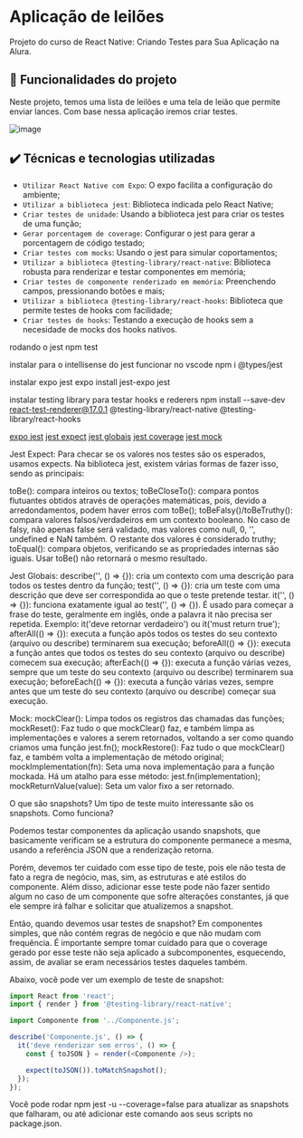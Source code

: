 # Aplicação de leilões

Projeto do curso de React Native: Criando Testes para Sua Aplicação na Alura.

## 🔨 Funcionalidades do projeto

Neste projeto, temos uma lista de leilões e uma tela de leião que permite enviar lances.
Com base nessa aplicação iremos criar testes.

![image](https://user-images.githubusercontent.com/9091491/159780701-12e127ea-097d-4465-b39a-3c490861d9b7.png)

## ✔️ Técnicas e tecnologias utilizadas

- `Utilizar React Native com Expo`: O expo facilita a configuração do ambiente;
- `Utilizar a biblioteca jest`: Biblioteca indicada pelo React Native;
- `Criar testes de unidade`: Usando a biblioteca jest para criar os testes de uma função;
- `Gerar porcentagem de coverage`: Configurar o jest para gerar a porcentagem de código testado;
- `Criar testes com mocks`: Usando o jest para simular coportamentos;
- `Utilizar a biblioteca @testing-library/react-native`: Biblioteca robusta para renderizar e testar componentes em memória;
- `Criar testes de componente renderizado em memória`: Preenchendo campos, pressionando botões e mais;
- `Utilizar a biblioteca @testing-library/react-hooks`: Biblioteca que permite testes de hooks com facilidade;
- `Criar testes de hooks`: Testando a execução de hooks sem a necesidade de mocks dos hooks nativos.

rodando o jest
npm test

instalar para o intellisense do jest funcionar no vscode
npm i @types/jest

instalar expo jest 
expo install jest-expo jest

instalar testing library para testar hooks e rederers
npm install --save-dev react-test-renderer@17.0.1 @testing-library/react-native @testing-library/react-hooks

[expo jest](https://docs.expo.dev/guides/testing-with-jest/) 
[jest expect](https://jestjs.io/pt-BR/docs/expect)
[jest globais](https://jestjs.io/pt-BR/docs/api)
[jest coverage](https://docs.expo.dev/guides/testing-with-jest/#code-coverage-reports)
[jest mock](https://jestjs.io/pt-BR/docs/mock-function-api)


Jest Expect:
Para checar se os valores nos testes são os esperados, usamos expects. Na biblioteca jest, existem várias formas de fazer isso, sendo as principais:

toBe(): compara inteiros ou textos;
toBeCloseTo(): compara pontos flutuantes obtidos através de operações matemáticas, pois, devido a arredondamentos, podem haver erros com toBe();
toBeFalsy()/toBeTruthy(): compara valores falsos/verdadeiros em um contexto booleano. No caso de falsy, não apenas false será validado, mas valores como null, 0, '', undefined e NaN também. O restante dos valores é considerado truthy;
toEqual(): compara objetos, verificando se as propriedades internas são iguais. Usar toBe() não retornará o mesmo resultado.

Jest Globais:
describe('', () => {}): cria um contexto com uma descrição para todos os testes dentro da função;
test('', () => {}): cria um teste com uma descrição que deve ser correspondida ao que o teste pretende testar.
it('', () => {}): funciona exatamente igual ao test('', () => {}). É usado para começar a frase do teste, geralmente em inglês, onde a palavra it não precisa ser repetida. Exemplo: it('deve retornar verdadeiro') ou it('must return true');
afterAll(() => {}): executa a função após todos os testes do seu contexto (arquivo ou describe) terminarem sua execução;
beforeAll(() => {}): executa a função antes que todos os testes do seu contexto (arquivo ou describe) comecem sua execução;
afterEach(() => {}): executa a função várias vezes, sempre que um teste do seu contexto (arquivo ou describe) terminarem sua execução;
beforeEach(() => {}): executa a função várias vezes, sempre antes que um teste do seu contexto (arquivo ou describe) começar sua execução.

Mock:
mockClear(): Limpa todos os registros das chamadas das funções;
mockReset(): Faz tudo o que mockClear() faz, e também limpa as implementações e valores a serem retornados, voltando a ser como quando criamos uma função jest.fn();
mockRestore(): Faz tudo o que mockClear() faz, e também volta a implementação de método original;
mockImplementation(fn): Seta uma nova implementação para a função mockada. Há um atalho para esse método: jest.fn(implementation);
mockReturnValue(value): Seta um valor fixo a ser retornado.

O que são snapshots?
Um tipo de teste muito interessante são os snapshots. Como funciona?

Podemos testar componentes da aplicação usando snapshots, que basicamente verificam se a estrutura do componente permanece a mesma, usando a referência JSON que a renderização retorna.

Porém, devemos ter cuidado com esse tipo de teste, pois ele não testa de fato a regra de negócio, mas, sim, as estruturas e até estilos do componente. Além disso, adicionar esse teste pode não fazer sentido algum no caso de um componente que sofre alterações constantes, já que ele sempre irá falhar e solicitar que atualizemos a snapshot.

Então, quando devemos usar testes de snapshot?
Em componentes simples, que não contém regras de negócio e que não mudam com frequência. É importante sempre tomar cuidado para que o coverage gerado por esse teste não seja aplicado a subcomponentes, esquecendo, assim, de avaliar se eram necessários testes daqueles também.

Abaixo, você pode ver um exemplo de teste de snapshot:

```javascript
import React from 'react';
import { render } from '@testing-library/react-native';

import Componente from '../Componente.js';

describe('Componente.js', () => {
  it('deve renderizar sem erros', () => {
    const { toJSON } = render(<Componente />);

    expect(toJSON()).toMatchSnapshot();
  });
});
```
Você pode rodar npm jest -u --coverage=false para atualizar as snapshots que falharam, ou até adicionar este comando aos seus scripts no package.json.




